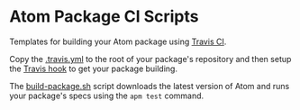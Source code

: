# Atom Package CI Scripts

Templates for building your Atom package using [Travis CI](https://travis-ci.org).

Copy the [.travis.yml](https://raw.githubusercontent.com/atom/ci/master/.travis.yml)
to the root of your package's repository and then setup the [Travis hook](http://docs.travis-ci.com/user/getting-started/#Step-two%3A-Activate-GitHub-Webhook)
to get your package building.

The [build-package.sh](https://raw.githubusercontent.com/atom/ci/master/build-package.sh)
script downloads the latest version of Atom and runs your package's specs using
the `apm test` command.

